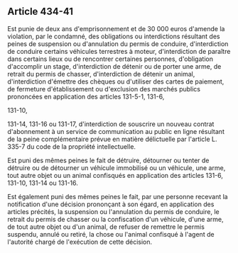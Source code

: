 Article 434-41
----
Est punie de deux ans d'emprisonnement et de 30 000 euros d'amende la violation,
par le condamné, des obligations ou interdictions résultant des peines de
suspension ou d'annulation du permis de conduire, d'interdiction de conduire
certains véhicules terrestres à moteur, d'interdiction de paraître dans certains
lieux ou de rencontrer certaines personnes, d'obligation d'accomplir un stage,
d'interdiction de détenir ou de porter une arme, de retrait du permis de
chasser, d'interdiction de détenir un animal, d'interdiction d'émettre des
chèques ou d'utiliser des cartes de paiement, de fermeture d'établissement ou
d'exclusion des marchés publics prononcées en application des articles 131-5-1,
131-6,

131-10,

131-14, 131-16 ou 131-17, d'interdiction de souscrire un nouveau contrat
d'abonnement à un service de communication au public en ligne résultant de la
peine complémentaire prévue en matière délictuelle par l'article L. 335-7 du
code de la propriété intellectuelle.

Est puni des mêmes peines le fait de détruire, détourner ou tenter de détruire
ou de détourner un véhicule immobilisé ou un véhicule, une arme, tout autre
objet ou un animal confisqués en application des articles 131-6, 131-10, 131-14
ou 131-16.

Est également puni des mêmes peines le fait, par une personne recevant la
notification d'une décision prononçant à son égard, en application des articles
précités, la suspension ou l'annulation du permis de conduire, le retrait du
permis de chasser ou la confiscation d'un véhicule, d'une arme, de tout autre
objet ou d'un animal, de refuser de remettre le permis suspendu, annulé ou
retiré, la chose ou l'animal confisqué à l'agent de l'autorité chargé de
l'exécution de cette décision.
